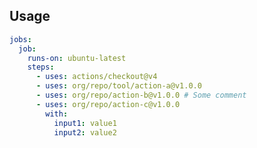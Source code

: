 <!-- Generated with https://github.com/reakaleek/gh-action-readme -->
## Usage
<!--usage action="org/repo/**/*" version="env:VERSION"-->
```yaml
jobs:
  job:
    runs-on: ubuntu-latest
    steps:
      - uses: actions/checkout@v4
      - uses: org/repo/tool/action-a@v1.0.0
      - uses: org/repo/action-b@v1.0.0 # Some comment
      - uses: org/repo/action-c@v1.0.0
        with:
          input1: value1
          input2: value2
```
<!--/usage-->

